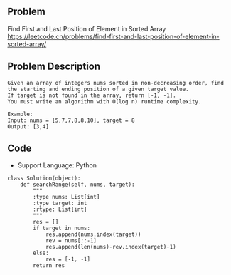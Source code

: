 ## Problem
Find First and Last Position of Element in Sorted Array
https://leetcode.cn/problems/find-first-and-last-position-of-element-in-sorted-array/

## Problem Description
```
Given an array of integers nums sorted in non-decreasing order, find the starting and ending position of a given target value.
If target is not found in the array, return [-1, -1].
You must write an algorithm with O(log n) runtime complexity.

Example:
Input: nums = [5,7,7,8,8,10], target = 8
Output: [3,4]
```

## Code

- Support Language: Python

```
class Solution(object):
    def searchRange(self, nums, target):
        """
        :type nums: List[int]
        :type target: int
        :rtype: List[int]
        """
        res = []
        if target in nums:
            res.append(nums.index(target))
            rev = nums[::-1]
            res.append(len(nums)-rev.index(target)-1)
        else:
            res = [-1, -1]
        return res
```
